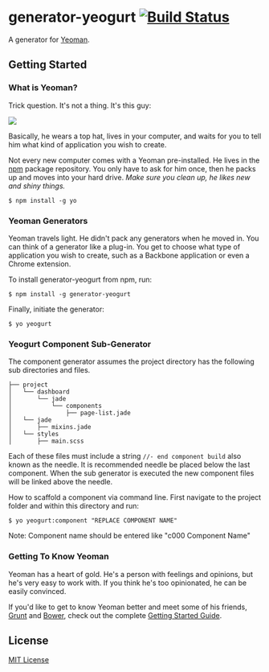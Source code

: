 # generator-yeogurt [![Build Status](https://secure.travis-ci.org/larsonjj/generator-yeogurt.png?branch=master)](https://travis-ci.org/larsonjj/generator-yeogurt)

A generator for [Yeoman](http://yeoman.io).


## Getting Started

### What is Yeoman?

Trick question. It's not a thing. It's this guy:

![](http://i.imgur.com/JHaAlBJ.png)

Basically, he wears a top hat, lives in your computer, and waits for you to tell him what kind of application you wish to create.

Not every new computer comes with a Yeoman pre-installed. He lives in the [npm](https://npmjs.org) package repository. You only have to ask for him once, then he packs up and moves into your hard drive. *Make sure you clean up, he likes new and shiny things.*

```
$ npm install -g yo
```

### Yeoman Generators

Yeoman travels light. He didn't pack any generators when he moved in. You can think of a generator like a plug-in. You get to choose what type of application you wish to create, such as a Backbone application or even a Chrome extension.

To install generator-yeogurt from npm, run:

```
$ npm install -g generator-yeogurt
```

Finally, initiate the generator:

```
$ yo yeogurt
```

### Yeogurt Component Sub-Generator

The component generator assumes the project directory has the following sub directories and files.

```
├── project
│   └── dashboard
│   	└── jade
│   		└── components
│   			├── page-list.jade
│   └── jade
│   	├── mixins.jade
│   └── styles
│   	├── main.scss
```

Each of these files must include a string `//- end component build` also known as the needle. It is recommended needle be placed below the last component. When the sub generator is executed the new component files will be linked above the needle.

How to scaffold a component via command line. First navigate to the project folder and within this directory and run:

```
$ yo yeogurt:component "REPLACE COMPONENT NAME"
```

Note: Component name should be entered like "c000 Component Name"

### Getting To Know Yeoman

Yeoman has a heart of gold. He's a person with feelings and opinions, but he's very easy to work with. If you think he's too opinionated, he can be easily convinced.

If you'd like to get to know Yeoman better and meet some of his friends, [Grunt](http://gruntjs.com) and [Bower](http://bower.io), check out the complete [Getting Started Guide](https://github.com/yeoman/yeoman/wiki/Getting-Started).


## License

[MIT License](http://en.wikipedia.org/wiki/MIT_License)
